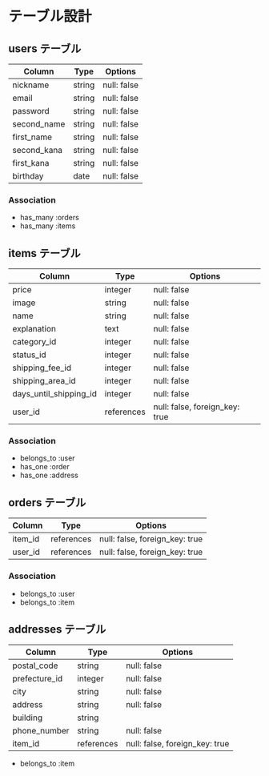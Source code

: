 # テーブル設計

## users テーブル

| Column       | Type   | Options     |
| ------------ | ------ | ----------- |
| nickname     | string | null: false |
| email        | string | null: false |
| password     | string | null: false |
| second_name  | string | null: false |
| first_name   | string | null: false |
| second_kana  | string | null: false |
| first_kana   | string | null: false |
| birthday     | date   | null: false |

### Association

- has_many :orders
- has_many :items

## items テーブル

| Column                 | Type       | Options                        |
| -------------------    | ------     | -------------------------------|
| price                  | integer    | null: false                    |
| image                  | string     | null: false                    |
| name                   | string     | null: false                    |
| explanation            | text       | null: false                    |
| category_id            | integer    | null: false                    |
| status_id              | integer    | null: false                    |
| shipping_fee_id        | integer    | null: false                    |
| shipping_area_id       | integer    | null: false                    |
| days_until_shipping_id | integer    | null: false                    |
| user_id                | references | null: false, foreign_key: true |

### Association

- belongs_to :user
- has_one :order
- has_one :address

## orders テーブル

| Column        | Type       | Options                        |
| ------------- | ------     | -------------------------------|
| item_id       | references | null: false, foreign_key: true |
| user_id       | references | null: false, foreign_key: true |

### Association

- belongs_to :user
- belongs_to :item

## addresses テーブル

| Column              | Type       | Options                        |
| ------------------- | ------     | -------------------------------|
| postal_code         | string     | null: false                    |
| prefecture_id       | integer    | null: false                    |
| city                | string     | null: false                    |
| address             | string     | null: false                    |
| building            | string     |                                |
| phone_number        | string     | null: false                    |
| item_id             | references | null: false, foreign_key: true |

- belongs_to :item